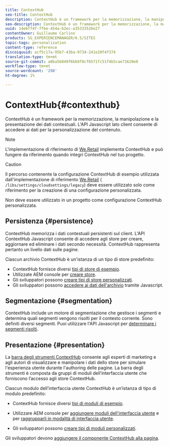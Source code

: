 ```yaml
---
title: ContextHub
seo-title: ContextHub
description: ContextHub è un framework per la memorizzazione, la manipolazione e la presentazione dei dati contestuali
seo-description: ContextHub è un framework per la memorizzazione, la manipolazione e la presentazione dei dati contestuali
uuid: 14e6ff4f-ffbe-454a-b2ec-a35333526e27
contentOwner: Guillaume Carlino
products: SG_EXPERIENCEMANAGER/6.5/SITES
topic-tags: personalization
content-type: reference
discoiquuid: acf5c17a-95b7-43ba-9734-241e20f4f374
translation-type: tm+mt
source-git-commit: a8ba56849f6bb9f0cf6571fc51f4b5cae71620e0
workflow-type: tm+mt
source-wordcount: '298'
ht-degree: 1%

---
```



# ContextHub{#contexthub}

ContextHub è un framework per la memorizzazione, la manipolazione e la presentazione dei dati contestuali. L&#39;API Javascript lato client consente di accedere ai dati per la personalizzazione del contenuto.

>[!NOTE]
>
>L&#39;implementazione di riferimento di [We.Retail](/help/sites-developing/we-retail.md) implementa ContextHub e può fungere da riferimento quando integri ContextHub nel tuo progetto.

>[!CAUTION]
>
>Il percorso contenente la configurazione ContextHub di esempio utilizzata dall&#39;implementazione di riferimento [We.Retail](/help/sites-developing/we-retail.md) ( `/libs/settings/cloudsettings/legacy`) deve essere utilizzato solo come riferimento per la creazione di una configurazione personalizzata.
>
>Non deve essere utilizzato in un progetto come configurazione ContextHub personalizzata.

## Persistenza {#persistence}

ContextHub memorizza i dati contestuali persistenti sul client. L&#39;API ContextHub Javascript consente di accedere agli store per creare, aggiornare ed eliminare i dati secondo necessità. ContextHub rappresenta pertanto un livello dati sulle pagine.

Ciascun archivio ContextHub è un&#39;istanza di un tipo di store predefinito:

* ContextHub fornisce diversi [tipi di store di esempio](/help/sites-developing/ch-samplestores.md).
* Utilizzate AEM console per [creare store](ch-configuring.md#creating-a-contexthub-store).
* Gli sviluppatori possono [creare tipi di store personalizzati](/help/sites-developing/ch-extend.md#creating-custom-store-candidates).
* Gli sviluppatori possono [accedere ai dati dell&#39;archivio](/help/sites-developing/ch-adding.md#interacting-with-contexthub-stores) tramite Javascript.

## Segmentazione {#segmentation}

ContextHub include un motore di segmentazione che gestisce i segmenti e determina quali segmenti vengono risolti per il contesto corrente. Sono definiti diversi segmenti. Puoi utilizzare l&#39;API Javascript per [determinare i segmenti risolti](/help/sites-developing/ch-adding.md#determining-resolved-contexthub-segments).

## Presentazione {#presentation}

La [barra degli strumenti ContextHub](/help/sites-authoring/ch-previewing.md) consente agli esperti di marketing e agli autori di visualizzare e manipolare i dati dello store per simulare l&#39;esperienza utente durante l&#39;authoring delle pagine. La barra degli strumenti è composta da gruppi di moduli dell’interfaccia utente che forniscono l’accesso agli store ContextHub.

Ciascun modulo dell’interfaccia utente ContextHub è un’istanza di tipo di modulo predefinito:

* ContextHub fornisce diversi [tipi di moduli di esempio](/help/sites-developing/ch-samplemodules.md).
* Utilizzare AEM console per [aggiungere moduli dell&#39;interfaccia utente](ch-configuring.md#adding-a-ui-module) e per [raggrupparli in modalità di interfaccia utente](ch-configuring.md#adding-a-ui-mode).

* Gli sviluppatori possono [creare tipi di moduli personalizzati](/help/sites-developing/ch-extend.md#creating-contexthub-ui-module-types).

Gli sviluppatori devono [aggiungere il componente ContextHub alla pagina](/help/sites-developing/ch-adding.md).
